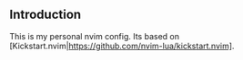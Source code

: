 

## Introduction

This is my personal nvim config. Its based on [Kickstart.nvim|https://github.com/nvim-lua/kickstart.nvim].


